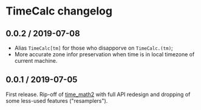 # TimeCalc changelog

## 0.0.2 / 2019-07-08

* Alias `TimeCalc[tm]` for those who disapporve on `TimeCalc.(tm)`;
* More accurate zone infor preservation when time is in local timezone of current machine.

## 0.0.1 / 2019-07-05

First release. Rip-off of [time_math2](https://github.com/zverok/time_math2) with full API redesign and dropping of some less-used features ("resamplers").